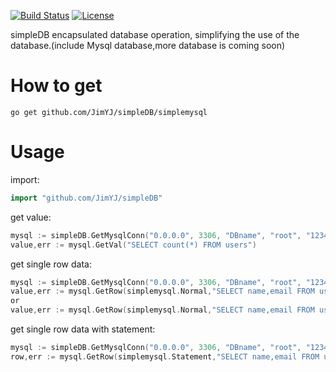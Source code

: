 [![Build Status](https://travis-ci.org/json-iterator/go.svg?branch=master)](https://travis-ci.org/json-iterator/go)
[![License](http://img.shields.io/badge/license-mit-blue.svg?style=flat-square)](https://raw.githubusercontent.com/json-iterator/go/master/LICENSE)

simpleDB encapsulated database operation, simplifying the use of the database.(include Mysql database,more database is coming soon)

# How to get

```
go get github.com/JimYJ/simpleDB/simplemysql
```

# Usage

import:

```go
import "github.com/JimYJ/simpleDB"
```

get value:

```go
mysql := simpleDB.GetMysqlConn("0.0.0.0", 3306, "DBname", "root", "123456")
value,err := mysql.GetVal("SELECT count(*) FROM users")
```

get single row data:

```go
mysql := simpleDB.GetMysqlConn("0.0.0.0", 3306, "DBname", "root", "123456")
value,err := mysql.GetRow(simplemysql.Normal,"SELECT name,email FROM users WHERE id = 2")
or
value,err := mysql.GetRow(simplemysql.Normal,"SELECT name,email FROM users WHERE id = ?",2)
```

get single row data with statement:
```go
mysql := simpleDB.GetMysqlConn("0.0.0.0", 3306, "DBname", "root", "123456")
row,err := mysql.GetRow(simplemysql.Statement,"SELECT name,email FROM users WHERE id = ?",2)
```


